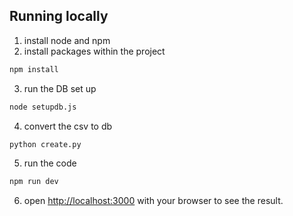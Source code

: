 ## Running locally

1. install node and npm
2. install packages within the project

```bash
npm install
```

3. run the DB set up

```bash
node setupdb.js
```

4. convert the csv to db

```bash
python create.py
```

5. run the code

```bash
npm run dev
```

6. open [http://localhost:3000](http://localhost:3000) with your browser to see the result.

